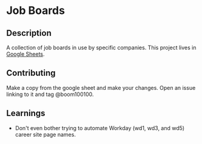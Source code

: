 # Job Boards
## Description
A collection of job boards in use by specific companies. This project lives in [Google Sheets](https://docs.google.com/spreadsheets/d/1iWLIGaxjBy-KJhsREwL5XL1-T2OxvhLMG7D4IZX8dPs).

## Contributing
Make a copy from the google sheet and make your changes. Open an issue linking to it and tag @boom100100.

## Learnings
- Don't even bother trying to automate Workday (wd1, wd3, and wd5) career site page names.
